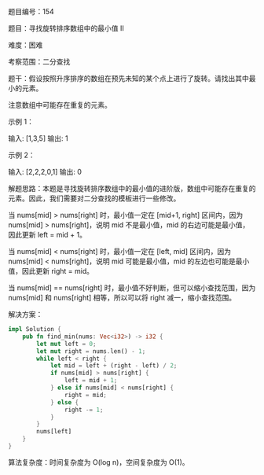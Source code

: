 题目编号：154

题目：寻找旋转排序数组中的最小值 II

难度：困难

考察范围：二分查找

题干：假设按照升序排序的数组在预先未知的某个点上进行了旋转。请找出其中最小的元素。

注意数组中可能存在重复的元素。

示例 1：

输入: [1,3,5]
输出: 1

示例 2：

输入: [2,2,2,0,1]
输出: 0

解题思路：本题是寻找旋转排序数组中的最小值的进阶版，数组中可能存在重复的元素。因此，我们需要对二分查找的模板进行一些修改。

当 nums[mid] > nums[right] 时，最小值一定在 [mid+1, right] 区间内，因为 nums[mid] > nums[right]，说明 mid 不是最小值，mid 的右边可能是最小值，因此更新 left = mid + 1。

当 nums[mid] < nums[right] 时，最小值一定在 [left, mid] 区间内，因为 nums[mid] < nums[right]，说明 mid 可能是最小值，mid 的左边也可能是最小值，因此更新 right = mid。

当 nums[mid] == nums[right] 时，最小值不好判断，但可以缩小查找范围，因为 nums[mid] 和 nums[right] 相等，所以可以将 right 减一，缩小查找范围。

解决方案：

```rust
impl Solution {
    pub fn find_min(nums: Vec<i32>) -> i32 {
        let mut left = 0;
        let mut right = nums.len() - 1;
        while left < right {
            let mid = left + (right - left) / 2;
            if nums[mid] > nums[right] {
                left = mid + 1;
            } else if nums[mid] < nums[right] {
                right = mid;
            } else {
                right -= 1;
            }
        }
        nums[left]
    }
}
```

算法复杂度：时间复杂度为 O(log n)，空间复杂度为 O(1)。